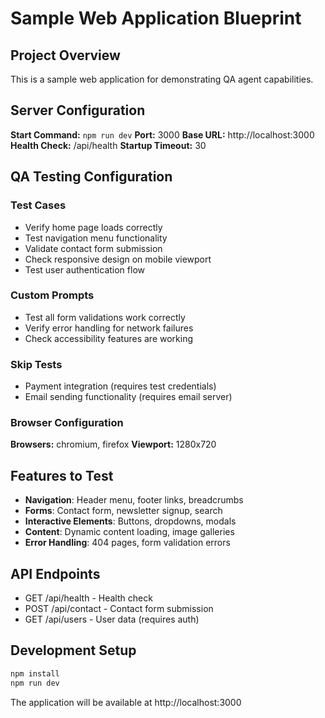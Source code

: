 # Sample Web Application Blueprint

## Project Overview
This is a sample web application for demonstrating QA agent capabilities.

## Server Configuration
**Start Command:** `npm run dev`
**Port:** 3000
**Base URL:** http://localhost:3000
**Health Check:** /api/health
**Startup Timeout:** 30

## QA Testing Configuration

### Test Cases
- Verify home page loads correctly
- Test navigation menu functionality
- Validate contact form submission
- Check responsive design on mobile viewport
- Test user authentication flow

### Custom Prompts
- Test all form validations work correctly
- Verify error handling for network failures
- Check accessibility features are working

### Skip Tests
- Payment integration (requires test credentials)
- Email sending functionality (requires email server)

### Browser Configuration
**Browsers:** chromium, firefox
**Viewport:** 1280x720

## Features to Test
- **Navigation**: Header menu, footer links, breadcrumbs
- **Forms**: Contact form, newsletter signup, search
- **Interactive Elements**: Buttons, dropdowns, modals
- **Content**: Dynamic content loading, image galleries
- **Error Handling**: 404 pages, form validation errors

## API Endpoints
- GET /api/health - Health check
- POST /api/contact - Contact form submission
- GET /api/users - User data (requires auth)

## Development Setup
```bash
npm install
npm run dev
```

The application will be available at http://localhost:3000